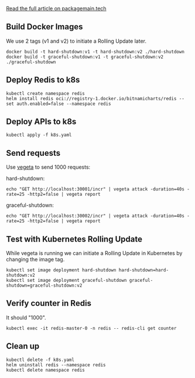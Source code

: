 [Read the full article on packagemain.tech](https://packagemain.tech/p/graceful-shutdowns-k8s-go)

## Build Docker Images

We use 2 tags (v1 and v2) to initiate a Rolling Update later.

```
docker build -t hard-shutdown:v1 -t hard-shutdown:v2 ./hard-shutdown
docker build -t graceful-shutdown:v1 -t graceful-shutdown:v2 ./graceful-shutdown
```

## Deploy Redis to k8s

```
kubectl create namespace redis
helm install redis oci://registry-1.docker.io/bitnamicharts/redis --set auth.enabled=false --namespace redis
```

## Deploy APIs to k8s

```
kubectl apply -f k8s.yaml
```

## Send requests

Use [vegeta](https://github.com/tsenart/vegeta) to send 1000 requests:

hard-shutdown:
```
echo "GET http://localhost:30001/incr" | vegeta attack -duration=40s -rate=25 -http2=false | vegeta report
```

graceful-shutdown:
```
echo "GET http://localhost:30002/incr" | vegeta attack -duration=40s -rate=25 -http2=false | vegeta report
```

## Test with Kubernetes Rolling Update

While vegeta is running we can initiate a Rolling Update in Kubernetes by changing the image tag.

```
kubectl set image deployment hard-shutdown hard-shutdown=hard-shutdown:v2
kubectl set image deployment graceful-shutdown graceful-shutdown=graceful-shutdown:v2
```

## Verify counter in Redis

It should "1000".

```
kubectl exec -it redis-master-0 -n redis -- redis-cli get counter
```

## Clean up

```
kubectl delete -f k8s.yaml
helm uninstall redis --namespace redis
kubectl delete namespace redis
```